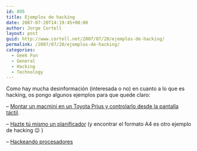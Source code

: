 ```yaml
---
id: 895
title: Ejemplos de hacking
date: 2007-07-20T14:19:45+00:00
author: Jorge Cortell
layout: post
guid: http://www.cortell.net/2007/07/20/ejemplos-de-hacking/
permalink: /2007/07/20/ejemplos-de-hacking/
categories:
  - Geek Fun
  - General
  - Hacking
  - Technology
---
```

Como hay mucha desinformación (interesada o no) en cuanto a lo que es hacking, os pongo algunos ejemplos para que quede claro:

&#8211; <a title="MacMini en un Prius" target="_blank" href="http://www.kusnetz.net/prius/">Montar un macmini en un Toyota Prius y controlarlo desde la pantalla táctil</a>.

&#8211; <a target="_blank" title="DIY planner" href="http://weblog.bignerdranch.com/?p=23">Hazte tú mismo un planificador</a> (y encontrar el formato A4 es otro ejemplo de hacking 😉 )

&#8211; <a title="Processor hacking" target="_blank" href="http://suburbia.sindominio.net/pdf.php3?id_article=103">Hackeando procesadores</a>